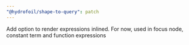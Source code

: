 ```yaml
---
"@hydrofoil/shape-to-query": patch
---
```


Add option to render expressions inlined. For now, used in focus node, constant term and function expressions
